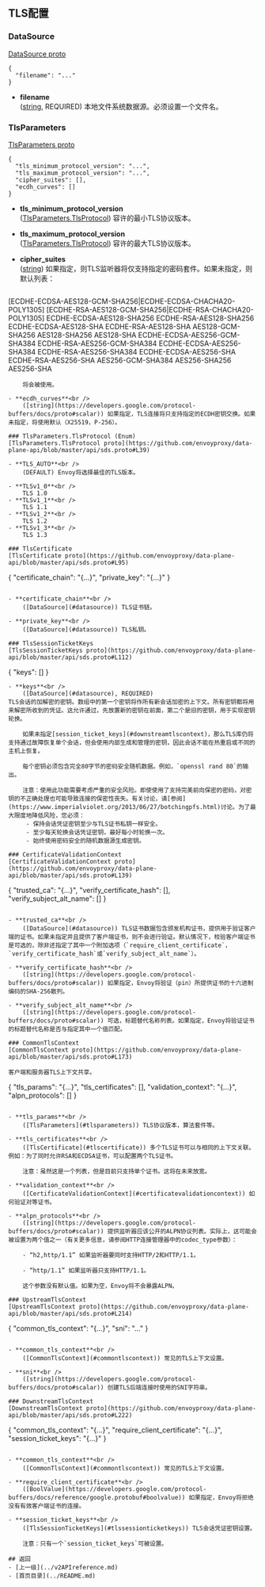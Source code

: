## TLS配置

### DataSource
[DataSource proto](https://github.com/envoyproxy/data-plane-api/blob/master/api/sds.proto#L26)

```
{
  "filename": "..."
}
```

- **filename**<br />
	([string](https://developers.google.com/protocol-buffers/docs/proto#scalar), REQUIRED) 本地文件系统数据源。必须设置一个文件名。

### TlsParameters
[TlsParameters proto](https://github.com/envoyproxy/data-plane-api/blob/master/api/sds.proto#L38)

```
{
  "tls_minimum_protocol_version": "...",
  "tls_maximum_protocol_version": "...",
  "cipher_suites": [],
  "ecdh_curves": []
}
```
- **tls_minimum_protocol_version**<br />
	([TlsParameters.TlsProtocol](#tlsparameterstlsprotocol)) 容许的最小TLS协议版本。

- **tls_maximum_protocol_version**<br />
	([TlsParameters.TlsProtocol](#tlsparameterstlsprotocol)) 容许的最大TLS协议版本。

- **cipher_suites**<br />
	([string](https://developers.google.com/protocol-buffers/docs/proto#scalar)) 如果指定，则TLS监听器将仅支持指定的密码套件。如果未指定，则默认列表：

    ```
[ECDHE-ECDSA-AES128-GCM-SHA256|ECDHE-ECDSA-CHACHA20-POLY1305]
[ECDHE-RSA-AES128-GCM-SHA256|ECDHE-RSA-CHACHA20-POLY1305]
ECDHE-ECDSA-AES128-SHA256
ECDHE-RSA-AES128-SHA256
ECDHE-ECDSA-AES128-SHA
ECDHE-RSA-AES128-SHA
AES128-GCM-SHA256
AES128-SHA256
AES128-SHA
ECDHE-ECDSA-AES256-GCM-SHA384
ECDHE-RSA-AES256-GCM-SHA384
ECDHE-ECDSA-AES256-SHA384
ECDHE-RSA-AES256-SHA384
ECDHE-ECDSA-AES256-SHA
ECDHE-RSA-AES256-SHA
AES256-GCM-SHA384
AES256-SHA256
AES256-SHA
```
    将会被使用。

- **ecdh_curves**<br />
	([string](https://developers.google.com/protocol-buffers/docs/proto#scalar)) 如果指定，TLS连接将只支持指定的ECDH密钥交换。如果未指定，将使用默认（X25519，P-256）。

### TlsParameters.TlsProtocol (Enum)
[TlsParameters.TlsProtocol proto](https://github.com/envoyproxy/data-plane-api/blob/master/api/sds.proto#L39)

- **TLS_AUTO**<br />
	(DEFAULT) Envoy将选择最佳的TLS版本。

- **TLSv1_0**<br />
    TLS 1.0
- **TLSv1_1**<br />
    TLS 1.1
- **TLSv1_2**<br />
    TLS 1.2
- **TLSv1_3**<br />
    TLS 1.3

### TlsCertificate
[TlsCertificate proto](https://github.com/envoyproxy/data-plane-api/blob/master/api/sds.proto#L95)

```
{
  "certificate_chain": "{...}",
  "private_key": "{...}"
}
```

- **certificate_chain**<br />
	([DataSource](#datasource)) TLS证书链。

- **private_key**<br />
	([DataSource](#datasource)) TLS私钥。

### TlsSessionTicketKeys
[TlsSessionTicketKeys proto](https://github.com/envoyproxy/data-plane-api/blob/master/api/sds.proto#L112)

```
{
  "keys": []
}
```
- **keys**<br />
	([DataSource](#datasource), REQUIRED) 
TLS会话的加解密的密钥。数组中的第一个密钥将作所有新会话加密的上下文。所有密钥都将用来解密所收到的凭证。这允许通过，先放置新的密钥在前面，第二个是旧的密钥，用于实现密钥轮换。

    如果未指定[session_ticket_keys](#downstreamtlscontext)，那么TLS库仍将支持通过故障恢复单个会话，但会使用内部生成和管理的密钥，因此会话不能在热重启或不同的主机上恢复。

    每个密钥必须包含完全80字节的密码安全随机数据。例如，`openssl rand 80`的输出。

    注意：使用此功能需要考虑严重的安全风险。即使使用了支持完美前向保密的密码，对密钥的不正确处理也可能导致连接的保密性丧失。有关讨论，请[参阅](https://www.imperialviolet.org/2013/06/27/botchingpfs.html)讨论。为了最大限度地降低风险，您必须：
     - 保持会话凭证密钥至少与TLS证书私钥一样安全。
     - 至少每天轮换会话凭证密钥，最好每小时轮换一次。
     - 始终使用密码安全的随机数据源生成密钥。

### CertificateValidationContext
[CertificateValidationContext proto](https://github.com/envoyproxy/data-plane-api/blob/master/api/sds.proto#L139)

```
{
  "trusted_ca": "{...}",
  "verify_certificate_hash": [],
  "verify_subject_alt_name": []
}
```

- **trusted_ca**<br />
	([DataSource](#datasource)) TLS证书数据包含颁发机构证书，提供用于验证客户端的证书。如果未指定并且提供了客户端证书，则不会进行验证。默认情况下，校验客户端证书是可选的，除非还指定了其中一个附加选项（`require_client_certificate`，`verify_certificate_hash`或`verify_subject_alt_name`）。

- **verify_certificate_hash**<br />
	([string](https://developers.google.com/protocol-buffers/docs/proto#scalar)) 如果指定，Envoy将验证（pin）所提供证书的十六进制编码的SHA-256散列。

- **verify_subject_alt_name**<br />
	([string](https://developers.google.com/protocol-buffers/docs/proto#scalar)) 可选，标题替代名称列表。如果指定，Envoy将验证证书的标题替代名称是否与指定其中一个值匹配。

### CommonTlsContext
[CommonTlsContext proto](https://github.com/envoyproxy/data-plane-api/blob/master/api/sds.proto#L173)

客户端和服务器TLS上下文共享。

```
{
  "tls_params": "{...}",
  "tls_certificates": [],
  "validation_context": "{...}",
  "alpn_protocols": []
}
```

- **tls_params**<br />
	([TlsParameters](#tlsparameters)) TLS协议版本，算法套件等。

- **tls_certificates**<br />
	([TlsCertificate](#tlscertificate)) 多个TLS证书可以与相同的上下文关联。 例如：为了同时允许RSA和ECDSA证书，可以配置两个TLS证书。

    注意：虽然这是一个列表，但是目前只支持单个证书。这将在未来放宽。

- **validation_context**<br />
	([CertificateValidationContext](#certificatevalidationcontext)) 如何验证对等证书。

- **alpn_protocols**<br />
	([string](https://developers.google.com/protocol-buffers/docs/proto#scalar)) 提供监听器应该公开的ALPN协议列表。实际上，这可能会被设置为两个值之一（有关更多信息，请参阅HTTP连接管理器中的codec_type参数）：

    - “h2,http/1.1” 如果监听器要同时支持HTTP/2和HTTP/1.1。
    
    - “http/1.1” 如果监听器只支持HTTP/1.1。
    
    这个参数没有默认值。如果为空，Envoy将不会暴露ALPN。

### UpstreamTlsContext
[UpstreamTlsContext proto](https://github.com/envoyproxy/data-plane-api/blob/master/api/sds.proto#L214)

```
{
  "common_tls_context": "{...}",
  "sni": "..."
}
```

- **common_tls_context**<br />
	([CommonTlsContext](#commontlscontext)) 常见的TLS上下文设置。

- **sni**<br />
	([string](https://developers.google.com/protocol-buffers/docs/proto#scalar)) 创建TLS后端连接时使用的SNI字符串。

### DownstreamTlsContext
[DownstreamTlsContext proto](https://github.com/envoyproxy/data-plane-api/blob/master/api/sds.proto#L222)

```
{
  "common_tls_context": "{...}",
  "require_client_certificate": "{...}",
  "session_ticket_keys": "{...}"
}
```

- **common_tls_context**<br />
	([CommonTlsContext](#commontlscontext)) 常见的TLS上下文设置。

- **require_client_certificate**<br />
	([BoolValue](https://developers.google.com/protocol-buffers/docs/reference/google.protobuf#boolvalue)) 如果指定，Envoy将拒绝没有有效客户端证书的连接。

- **session_ticket_keys**<br />
	([TlsSessionTicketKeys](#tlssessionticketkeys)) TLS会话凭证密钥设置。 
    
    注意：只有一个`session_ticket_keys`可被设置。

## 返回
- [上一级](../v2APIreference.md)
- [首页目录](../README.md)